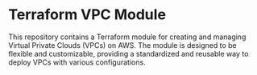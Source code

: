 # Terraform VPC Module
This repository contains a Terraform module for creating and managing Virtual Private Clouds (VPCs) on AWS. The module is designed to be flexible and customizable, providing a standardized and reusable way to deploy VPCs with various configurations.